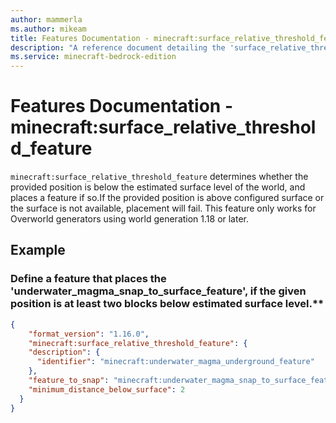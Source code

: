 ```yaml
---
author: mammerla
ms.author: mikeam
title: Features Documentation - minecraft:surface_relative_threshold_feature
description: "A reference document detailing the 'surface_relative_threshold' feature"
ms.service: minecraft-bedrock-edition
---
```


# Features Documentation - minecraft:surface_relative_threshold_feature

`minecraft:surface_relative_threshold_feature` determines whether the provided position is below the estimated surface level of the world, and places a feature if so.If the provided position is above configured surface or the surface is not available, placement will fail. This feature only works for Overworld generators using world generation 1.18 or later.

## Example

### Define a feature that places the 'underwater_magma_snap_to_surface_feature', if the given position is at least two blocks below estimated surface level.**

```JSON
{
    "format_version": "1.16.0",
    "minecraft:surface_relative_threshold_feature": {
    "description": {
      "identifier": "minecraft:underwater_magma_underground_feature"
    },
    "feature_to_snap": "minecraft:underwater_magma_snap_to_surface_feature",
    "minimum_distance_below_surface": 2
  }
}
```
